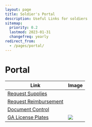 ```yaml
---
layout: page
title: Soldier's Portal
description: Useful Links for soldiers
sitemap:
  priority: 0.2
  lastmod: 2023-01-31
  changefreq: yearly
redirect_from:
  - /pages/portal/
---
```



# Portal

| Link | Image |
|---|---|
| [Request Supplies](https://docs.google.com/spreadsheets/d/12jEW7afF6lGGGUmsZyNeEqDKPswBSNLr/edit?usp=drive_link&ouid=107913765895326983665&rtpof=true&sd=true) | |
| [Request Reimbursement](https://docs.google.com/spreadsheets/d/1adYuCeXoDflfchNXxsew-f583YMH3YtB/edit?usp=drive_link&ouid=107913765895326983665&rtpof=true&sd=true) | |
| [Document Control](https://sites.google.com/gasdf.us/gsdfdocumentcontrol/home) | |
| [GA License Plates](https://docs.google.com/document/d/0Bzr2LXnXc6UpWWc4OU9vcmNLeGs/edit?usp=sharing&ouid=116033939342881164773&resourcekey=0-x4UxT0yLeaBpi9XVU0eJSw&rtpof=true&sd=true) | [![](/images/GSDF_Plate.jpg)](https://docs.google.com/document/d/0Bzr2LXnXc6UpWWc4OU9vcmNLeGs/edit?usp=sharing&ouid=116033939342881164773&resourcekey=0-x4UxT0yLeaBpi9XVU0eJSw&rtpof=true&sd=true) |

